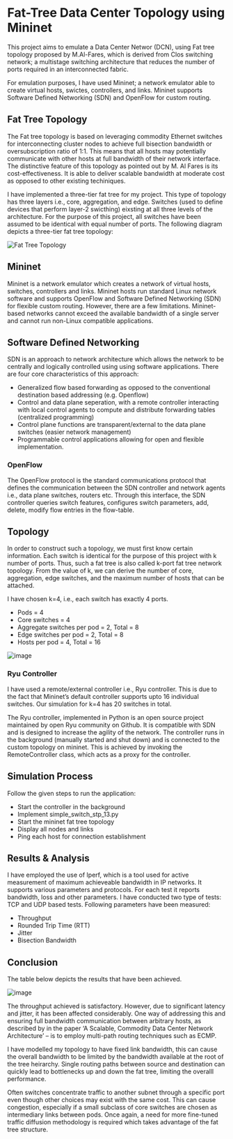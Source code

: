 # Fat-Tree Data Center Topology using Mininet

This project aims to emulate a Data Center Networ (DCN), using Fat tree topology proposed by M.Al-Fares, which is derived from Clos switching network; a multistage switching architecture that reduces the number of ports required in an interconnected fabric.

For emulation purposes, I have used Mininet; a network emulator able to create virtual hosts, swictes, controllers, and links. Mininet supports Software Defined Networking (SDN) and OpenFlow for custom routing.

## Fat Tree Topology

The Fat tree topology is based on leveraging commodity Ethernet switches for interconnecting cluster nodes to achieve full bisection bandwidth or oversubscription ratio of 1:1. This means that all hosts may potentially communicate with other hosts at full bandwidth of their network interface. The distinctive feature of this topology as pointed out by M. Al Fares is its cost-effectiveness. It is able to deliver scalable bandwidth at moderate cost as opposed to other existing techiniques.

I have implemented a three-tier fat tree for my project. This type of topology has three layers i.e., core, aggregation, and edge. Switches (used to define devices that perform layer-2 swicthing) eixsting at all three levels of the architecture. For the purpose of this project, all switches have been assumed to be identical with equal number of ports. 
The following diagram depicts a three-tier fat tree topology:

![Fat Tree Topology](https://user-images.githubusercontent.com/97694796/227652316-6e26a75a-674a-4492-b6b2-d2139e31cf59.png)

## Mininet

Mininet is a network emulator which creates a network of virtual hosts, switches, controllers and links. Mininet hosts run standard Linux network software and supports OpenFlow and Software Defined Networking (SDN) for flexible custom routing. However, there are a few limitations. Mininet-based networks cannot exceed the available bandwidth of a single server and cannot run non-Linux compatible applications.

## Software Defined Networking

SDN is an approach to network architecture which allows the network to be centrally and logically controlled using using software applications. There are four core characteristics of this approach:
- Generalized flow based forwarding as opposed to the conventional destination based addressing (e.g. Openflow)
- Control and data plane seperation, with a remote controller interacting with local control agents to compute and distribute forwarding tables (centralized programming)
-  Control plane functions are transparent/external to the data plane switches (easier network management)
-  Programmable control applications allowing for open and flexible implementation.

### OpenFlow

The OpenFlow protocol is the standard communications protocol that defines the communication between the SDN controller and network agents i.e., data plane switches, routers etc. Through this interface, the SDN controller queries switch features, configures switch parameters, add, delete, modify flow entries in the flow-table.

## Topology

In order to construct such a topology, we must first know certain information. Each switch is identical for the purpose of this project with k number of ports. Thus, such a fat tree is also called k-port fat tree network topology. From the value of k, we can derive the number of core, aggregation, edge switches, and the maximum number of hosts that can be attached.

I have chosen k=4, i.e., each switch has exactly 4 ports. 
- Pods = 4
- Core switches = 4
- Aggregate switches per pod = 2, Total = 8
- Edge switches per pod = 2, Total = 8
- Hosts per pod = 4, Total = 16

![image](https://user-images.githubusercontent.com/97694796/227654311-286c3463-ef65-497e-9cb7-b07d786dce5b.png)

### Ryu Controller

I have used a remote/external controller i.e., Ryu controller. This is due to the fact that Mininet’s default controller supports upto 16 individual switches. Our simulation for k=4 has 20 switches in total.

The Ryu controller, implemented in Python is an open source project maintained by open Ryu community on Github. It is compatible with SDN and is designed to increase the agility of the network. The controller runs in the background (manually started and shut down) and is connected to the custom topology on mininet. This is achieved by invoking the RemoteController class, which acts as a proxy for the controller.

## Simulation Process

Follow the given steps to run the application:
- Start the controller in the background
- Implement simple_switch_stp_13.py
- Start the mininet fat tree topology
- Display all nodes and links
- Ping each host for connection establishment

## Results & Analysis

I have employed the use of Iperf, which is a tool used for active measurement of maximum achieveable bandwidth in IP networks. It supports various parameters and protocols. For each test it reports bandwidth, loss and other parameters. I have conducted two type of tests: TCP and UDP based tests.
Following parameters have been measured:
- Throughput
- Rounded Trip Time (RTT)
- Jitter
- Bisection Bandwidth

## Conclusion

The table below depicts the results that have been achieved.

![image](https://user-images.githubusercontent.com/97694796/227655310-fc8522a5-119a-4f84-863c-26fd7ecdbc25.png)

The throughput achieved is satisfactory. However, due to significant latency and jitter, it has been affected considerably. One way of addressing this and ensuring full bandwidth communication between arbitrary hosts, as described by in the paper ‘A Scalable, Commodity Data Center Network Architecture’ – is to employ multi-path routing techniques such as ECMP. 

I have modelled my topology to have fixed link bandwidth, this can cause the overall bandwidth to be limited by the bandwidth available at the root of the tree heirarchy. Single routing paths between source and destination can quickly lead to bottlenecks up and down the fat tree, limiting the overalll performance.

Often switches concentrate traffic to another subnet through a specific port even though other choices may exist with the same cost. This can cause congestion, especially if a small subclass of core switches are chosen as intermediary links between pods. Once again, a need for more fine-tuned traffic diffusion methodology is required which takes advantage of the fat tree structure.

